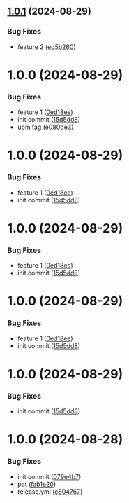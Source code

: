 ## [1.0.1](https://github.com/onoff-engineering/unity_core/compare/v1.0.0...v1.0.1) (2024-08-29)


### Bug Fixes

* feature 2 ([ed5b260](https://github.com/onoff-engineering/unity_core/commit/ed5b26022b9988190dc3980548b9bb37deade38d))

# 1.0.0 (2024-08-29)


### Bug Fixes

* feature 1 ([0ed18ee](https://github.com/onoff-engineering/unity_core/commit/0ed18eeb4d5648a328c0c75051cd83aa7dd06bca))
* init commit ([15d5dd8](https://github.com/onoff-engineering/unity_core/commit/15d5dd8ef003b26e9786c1164359d1b519d8570c))
* upm tag ([e080de3](https://github.com/onoff-engineering/unity_core/commit/e080de37e48a710d4b6ce30d167d98682426b579))

# 1.0.0 (2024-08-29)


### Bug Fixes

* feature 1 ([0ed18ee](https://github.com/onoff-engineering/unity_core/commit/0ed18eeb4d5648a328c0c75051cd83aa7dd06bca))
* init commit ([15d5dd8](https://github.com/onoff-engineering/unity_core/commit/15d5dd8ef003b26e9786c1164359d1b519d8570c))

# 1.0.0 (2024-08-29)


### Bug Fixes

* feature 1 ([0ed18ee](https://github.com/onoff-engineering/unity_core/commit/0ed18eeb4d5648a328c0c75051cd83aa7dd06bca))
* init commit ([15d5dd8](https://github.com/onoff-engineering/unity_core/commit/15d5dd8ef003b26e9786c1164359d1b519d8570c))

# 1.0.0 (2024-08-29)


### Bug Fixes

* feature 1 ([0ed18ee](https://github.com/onoff-engineering/unity_core/commit/0ed18eeb4d5648a328c0c75051cd83aa7dd06bca))
* init commit ([15d5dd8](https://github.com/onoff-engineering/unity_core/commit/15d5dd8ef003b26e9786c1164359d1b519d8570c))

# 1.0.0 (2024-08-29)


### Bug Fixes

* init commit ([15d5dd8](https://github.com/onoff-engineering/unity_core/commit/15d5dd8ef003b26e9786c1164359d1b519d8570c))

# 1.0.0 (2024-08-28)


### Bug Fixes

* init commit ([079e4b7](https://github.com/OpenCommissioning/Unity_Core/commit/079e4b7815fc655887266e0e2cc3377ca04c3912))
* pat ([fab1e20](https://github.com/OpenCommissioning/Unity_Core/commit/fab1e2085131ff10f82e77ffa01859c88cb46c17))
* release.yml ([c804767](https://github.com/OpenCommissioning/Unity_Core/commit/c8047676257f63bb1c8ce66bac5f35e0e580f518))
